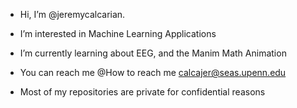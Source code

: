 - Hi, I’m @jeremycalcarian.
- I’m interested in Machine Learning Applications
- I’m currently learning about EEG, and the Manim Math Animation
- You can reach me @How to reach me calcajer@seas.upenn.edu

- Most of my repositories are private for confidential reasons
<!---
jeremycalcarian/jeremycalcarian is a ✨ special ✨ repository because its `README.md` (this file) appears on your GitHub profile.
You can click the Preview link to take a look at your changes.
--->
